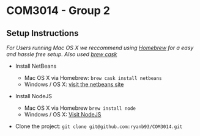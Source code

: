 # COM3014 - Group 2 

## Setup Instructions

*For Users running Mac OS X we reccommend using [Homebrew](http://brew.sh/) for a easy and hassle free setup. Also used [brew cask](https://github.com/caskroom/homebrew-cask)*

- Install NetBeans 
	* Mac OS X via Homebrew: `brew cask install netbeans`
	* Windows / OS X: [visit the netbeans site](https://netbeans.org/downloads/)

- Install NodeJS
    * Mac OS X via Homebrew `brew install node`
    * Windows / OS X: [Visit NodeJS](http://nodejs.org/download/)


- Clone the project: `git clone git@github.com:ryanb93/COM3014.git`
